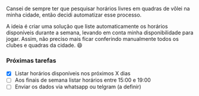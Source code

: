 Cansei de sempre ter que pesquisar horários livres em quadras de vôlei na minha cidade, então decidi automatizar esse processo.

A ideia é criar uma solução que liste automaticamente os horários disponíveis durante a semana, levando em conta minha disponibilidade para jogar. Assim, não preciso mais ficar conferindo manualmente todos os clubes e quadras da cidade. 😄


### Próximas tarefas

- [x] Listar horários disponíveis nos próximos X dias
- [ ] Aos finais de semana listar horários entre 15:00 e 19:00
- [ ] Enviar os dados via whatsapp ou telgram (a definir)
